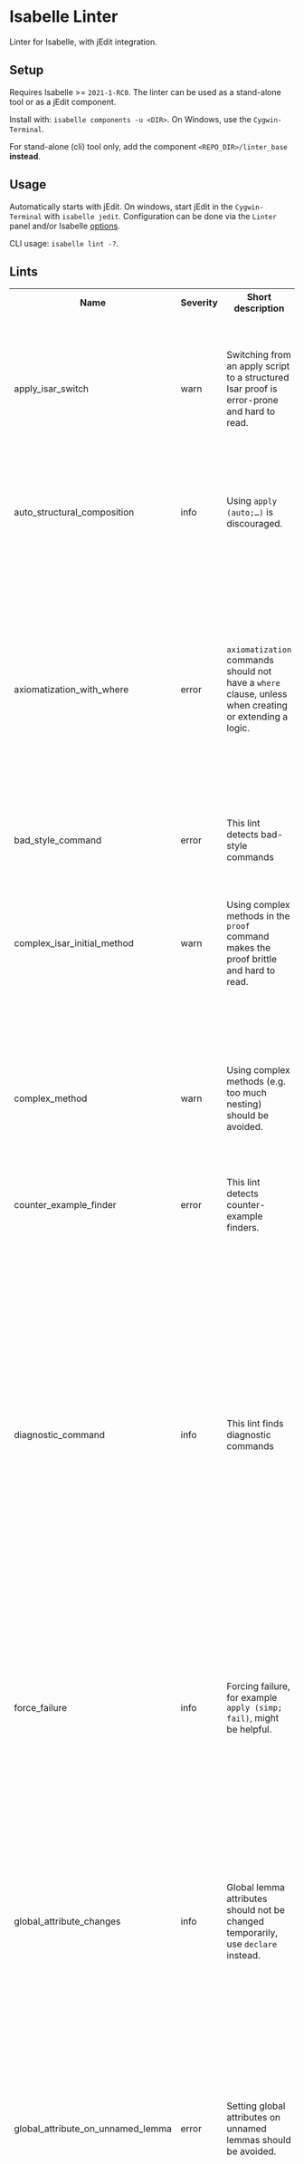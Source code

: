 # Isabelle Linter
Linter for Isabelle, with jEdit integration.

## Setup
Requires Isabelle >= `2021-1-RC0`.
The linter can be used as a stand-alone tool or as a jEdit component.

Install with: `isabelle components -u <DIR>`. On Windows, use the `Cygwin-Terminal`.

For stand-alone (cli) tool only, add the component `<REPO_DIR>/linter_base` **instead**.

## Usage
Automatically starts with jEdit. On windows, start jEdit in the `Cygwin-Terminal` with `isabelle jedit`. 
Configuration can be done via the `Linter` panel and/or Isabelle [options](etc/options).

CLI usage: `isabelle lint -?`.

## Lints
<table>
<tr><th>Name</th><th>Severity</th><th>Short description</th><th>Description</th><th>Bundles</th></tr>
<tr><td>apply_isar_switch</td><td>warn</td><td>Switching from an apply script to a structured Isar proof is error-prone and hard to read.</td><td>Switching from an apply script to a structured Isar proof results in an overall proof that is hard to read without relying on Isabelle. The Isar proof is also sensitive to the output of the apply script, and might therefore break easily.<br /><br />

References: http://proofcraft.org/blog/isabelle-style.html</td><td>default, afp, foundational</td></tr>
<tr><td>auto_structural_composition</td><td>info</td><td>Using <code>apply (auto;…)</code> is discouraged.</td><td>Using <code>apply (auto;…)</code> results in a behavior that is hard to predict, so it is discouraged.<br /><br />

References: http://proofcraft.org/blog/isabelle-style-part2.html</td><td>pedantic</td></tr>
<tr><td>axiomatization_with_where</td><td>error</td><td><code>axiomatization</code> commands should not have a <code>where</code> clause, unless when creating or extending a logic.</td><td>Unless when creating a new logic or extending an existing one with new axioms,the <code>axiomatization</code> command, when used, should not include a <code>where</code> clause.<br /><br />
The problem with the <code>where</code> clause is that it can introduce inconsistenciesinto the logic, for example:

```isabelle
axiomatization
  P :: "'a ⇒ bool"
where
  all_true: "∀x. P x" and
all_false: "∀x. ¬P x"
```
<br /><br />

References: http://proofcraft.org/blog/isabelle-style.html</td><td>default</td></tr>
<tr><td>bad_style_command</td><td>error</td><td>This lint detects bad-style commands</td><td>This lint detects bad-style commands:
<code>back</code>, <code>apply_end</code></td><td>default, afp, foundational</td></tr>
<tr><td>complex_isar_initial_method</td><td>warn</td><td>Using complex methods in the <code>proof</code> command makes the proof brittle and hard to read.</td><td>Initial <code>proof</code> methods should be kept simple, in order to keep the goals of the proof clear. For example, simplifier calls should be avoided, and not many methods should be combined. This lint finds complex methods in proof commands.<br /><br />

References: http://proofcraft.org/blog/isabelle-style.html</td><td>default, afp, foundational</td></tr>
<tr><td>complex_method</td><td>warn</td><td>Using complex methods (e.g. too much nesting) should be avoided.</td><td>Warns users from using overly complex methods, i.e. if one of the following holds:

- has more than one modifier (<code>?, +, or []</code>), for example <code>auto?[4]</code>
- has modifiers that are not at the outmost level, for example <code>auto[3] | blast</code>
- has three or more combinators (<code>|, ;, ,</code>), for example <code>auto ; rule , (force | blast)</code>
</td><td>default, afp, foundational</td></tr>
<tr><td>counter_example_finder</td><td>error</td><td>This lint detects counter-example finders.</td><td>This lint detects counter-example finders: <code>nitpick</code>, <code>nunchaku</code>, and <code>quickcheck</code>.</td><td>default, afp, non_interactive</td></tr>
<tr><td>diagnostic_command</td><td>info</td><td>This lint finds diagnostic commands</td><td>This lint finds diagnostic commands:
<code>ML_val</code>, <code>class_deps</code>, <code>code_deps</code>, <code>code_thms</code>, <code>find_consts</code>, <code>find_theorems</code>, <code>find_unused_assms</code>, <code>full_prf</code>, <code>help</code>, <code>locale_deps</code>, <code>prf</code>, <code>print_ML_antiquotations</code>, <code>print_abbrevs</code>, <code>print_antiquotations</code>, <code>print_attributes</code>, <code>print_bnfs</code>, <code>print_bundles</code>, <code>print_case_translations</code>, <code>print_cases</code>, <code>print_claset</code>, <code>print_classes</code>, <code>print_codeproc</code>, <code>print_codesetup</code>, <code>print_coercions</code>, <code>print_commands</code>, <code>print_context</code>, <code>print_definitions</code>, <code>print_defn_rules</code>, <code>print_facts</code>, <code>print_induct_rules</code>, <code>print_inductives</code>, <code>print_interps</code>, <code>print_locale</code>, <code>print_locales</code>, <code>print_methods</code>, <code>print_options</code>, <code>print_orders</code>, <code>print_quot_maps</code>, <code>print_quotconsts</code>, <code>print_quotients</code>, <code>print_quotientsQ3</code>, <code>print_quotmapsQ3</code>, <code>print_record</code>, <code>print_rules</code>, <code>print_simpset</code>, <code>print_state</code>, <code>print_statement</code>, <code>print_syntax</code>, <code>print_term_bindings</code>, <code>print_theorems</code>, <code>print_theory</code>, <code>print_trans_rules</code>, <code>smt_status</code>, <code>thm_deps</code>, <code>thm_oracles</code>, <code>thy_deps</code>, <code>unused_thms</code>, <code>value</code>, <code>values</code>, <code>welcome</code>, <code>term</code>, <code>prop</code>, <code>thm</code>, <code>typ</code></td><td>non_interactive</td></tr>
<tr><td>force_failure</td><td>info</td><td>Forcing failure, for example <code>apply (simp; fail)</code>, might be helpful.</td><td>Since some methods do not guarantee to solve all their goals, it might be helpful to consider forcing their failure (e.g. using <code>apply (simp; fail)</code> instead of just <code>apply simp</code>) in order to make debugging proofs easier.<br /><br />

References: http://proofcraft.org/blog/isabelle-style-part2.html</td><td>pedantic</td></tr>
<tr><td>global_attribute_changes</td><td>info</td><td>Global lemma attributes should not be changed temporarily, use <code>declare</code> instead.</td><td>Changing lemma attributes (e.g. <code>simp</code>) to to accomodate to a local proof discouraged, as it is error-prone and might result in hard-to debug problems.<br /><br />
Concretely, the lints warns the users of using this pattern:

```isabelle
declare word_neq_0_conv [simp]

  lemma …
  lemma …


declare word_neq_0_conv [simp del]
```
Instead, users should use the context, notes or bundle commands.<br /><br />

References: http://proofcraft.org/blog/isabelle-style-part2.html</td><td>default, afp, foundational</td></tr>
<tr><td>global_attribute_on_unnamed_lemma</td><td>error</td><td>Setting global attributes on unnamed lemmas should be avoided.</td><td>Setting a global attribute (like <code>simp</code> or <code>elim</code>) on an unnamed lemma should be avoided, since it can make debugging proofs and removing the effect of that attribute harder.<br /><br />

References: http://proofcraft.org/blog/isabelle-style.html</td><td>default, afp, foundational</td></tr>
<tr><td>implicit_rule</td><td>warn</td><td>Explicitly stating the used rule is preferred to using just <code>rule</code>.</td><td>Using <code>apply rule</code> results in Isabelle finding the suitable rule for the given context. However, if the process for finding the rule changes in the future, the proof might break. Instead, users should explicitly state which rule is needed.<br /><br />

References: http://proofcraft.org/blog/isabelle-style.html</td><td>default, afp, foundational</td></tr>
<tr><td>lemma_transforming_attribute</td><td>warn</td><td>Setting lemma-transforming attributes on lemmas should be avoided, instead the transformed form should be used.</td><td>This lint warns of using transforming attributes (<code>simplified</code>, <code>rule_format</code><code>, and</code><code>unfolded</code>) on lemmas. Instead, the user should write the transformed form.<br /><br />

References: http://proofcraft.org/blog/isabelle-style-part2.html</td><td>default, afp, foundational</td></tr>
<tr><td>low_level_apply_chain</td><td>info</td><td>Long apply-scripts should be avoided.</td><td>Using long apply-scripts with low-level methods can quickly make proofs unreadable and unnecessarily long. This lints flags such scripts that are longer than five commands.</td><td>default, pedantic</td></tr>
<tr><td>proof_finder</td><td>error</td><td>This lint detects proof-finder commands</td><td>This lint detects proof-finder commands:
<code>sledgehammer</code>, <code>solve_direct</code>, <code>try</code>, <code>try0</code></td><td>non_interactive</td></tr>
<tr><td>short_name</td><td>info</td><td>Finds functions or definitions with short names (one character).</td><td>Finds functions or definitions with short names (one character).</td><td>pedantic</td></tr>
<tr><td>tactic_proofs</td><td>error</td><td>Using tactics is considered harmful and should be avoided.</td><td>Using tactics is considered harmful and should be avoided. The lints warns about using the following methods: <code>insert, subgoal_tac, induct_tac, rule_tac, case_tac</code></td><td>default</td></tr>
<tr><td>unfinished_proof</td><td>error</td><td>This lint detects unfinished proofs, characterized by the following commands</td><td>This lint detects unfinished proofs, characterized by the following commands:
<code>sorry</code>, <code>\&ltproof&gt</code></td><td>non_interactive</td></tr>
<tr><td>unrestricted_auto</td><td>error</td><td><code>auto</code> should be used as a terminal proof method or be restricted.</td><td>Using auto in the middle of a proof on all goals (i.e. unrestricted) might produce an unpredictable proof state. It should rather be used as a terminal proof method, or be restricted to a set of goals that it fully solves. <br /><br />

References: http://proofcraft.org/blog/isabelle-style.html</td><td>default, afp, foundational</td></tr>
<tr><td>use_apply</td><td>info</td><td>Use the expanded form corresponding to the <code>by</code> command.</td><td>This lint is the inverse direction of the <code>use_by</code> lint: it identifies usages of the <code>by</code> command and suggests toexpand the methods. As an example, it helps transform

```isabelle
lemma …
  by (induction xs) auto
```
into
```isabelle
lemma …
  apply (induction xs)
  apply auto
done
```
</td><td></td></tr>
<tr><td>use_by</td><td>info</td><td>Using the <code>by</code> command is more concise than short apply-scripts.</td><td>The <code>by</code> command allows to express method applications using <code>apply</code> more concisely. For example, instead of

```isabelle
lemma …
  apply (induction xs)
  apply auto
done
```

<code>by</code>can be used:

```isabelle
lemma …
  by (induction xs) auto
```
</td><td>afp, foundational</td></tr>
<tr><td>use_isar</td><td>info</td><td><code>apply</code>-scripts should be avoided.</td><td>This lint triggers on every use of the <code>apply</code> command and suggests to use an Isar proof instead.</td><td>pedantic</td></tr>
</table>
